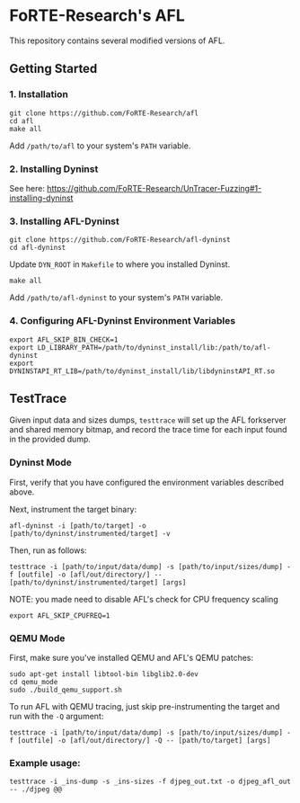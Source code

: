 # FoRTE-Research's AFL

This repository contains several modified versions of AFL.

## Getting Started

### 1. Installation
```
git clone https://github.com/FoRTE-Research/afl
cd afl
make all
```

Add `/path/to/afl` to your system's `PATH` variable. 

### 2. Installing Dyninst
See here: https://github.com/FoRTE-Research/UnTracer-Fuzzing#1-installing-dyninst

### 3. Installing AFL-Dyninst

```
git clone https://github.com/FoRTE-Research/afl-dyninst
cd afl-dyninst
```

Update `DYN_ROOT` in `Makefile` to where you installed Dyninst.

```
make all
```

Add `/path/to/afl-dyninst` to your system's `PATH` variable.


### 4. Configuring AFL-Dyninst Environment Variables
```
export AFL_SKIP_BIN_CHECK=1
export LD_LIBRARY_PATH=/path/to/dyninst_install/lib:/path/to/afl-dyninst
export DYNINSTAPI_RT_LIB=/path/to/dyninst_install/lib/libdyninstAPI_RT.so
```

## TestTrace
Given input data and sizes dumps, `testtrace` will set up the AFL forkserver and shared memory bitmap, and record the trace time for each input found in the provided dump.

### Dyninst Mode
First, verify that you have configured the environment variables described above.

Next, instrument the target binary:
```
afl-dyninst -i [path/to/target] -o [path/to/dyninst/instrumented/target] -v
```

Then, run as follows:
```
testtrace -i [path/to/input/data/dump] -s [path/to/input/sizes/dump] -f [outfile] -o [afl/out/directory/] -- [path/to/dyninst/instrumented/target] [args]
```
NOTE: you made need to disable AFL's check for CPU frequency scaling

```
export AFL_SKIP_CPUFREQ=1
```

### QEMU Mode
First, make sure you've installed QEMU and AFL's QEMU patches:
```
sudo apt-get install libtool-bin libglib2.0-dev
cd qemu_mode
sudo ./build_qemu_support.sh
```

To run AFL with QEMU tracing, just skip pre-instrumenting the target and run with the `-Q` argument:
```
testtrace -i [path/to/input/data/dump] -s [path/to/input/sizes/dump] -f [outfile] -o [afl/out/directory/] -Q -- [path/to/target] [args]
```

### Example usage:
```
testtrace -i _ins-dump -s _ins-sizes -f djpeg_out.txt -o djpeg_afl_out -- ./djpeg @@
```




